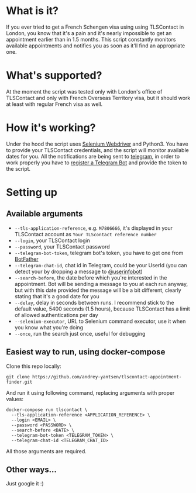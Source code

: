 # What is it?

If you ever tried to get a French Schengen visa using using TLSContact in London, you know that it's a pain
and it's nearly impossible to get an appointment earlier than in 1.5 months. This script constantly monitors
available appointments and notifies you as soon as it'll find an appropriate one.

# What's supported?

At the moment the script was tested only with London's office of TLSContact and only with French Overseas
Territory visa, but it should work at least with regular French visa as well.

# How it's working?

Under the hood the script uses [Selenium Webdriver](https://www.seleniumhq.org/projects/webdriver/) and
Python3. You have to provide your TLSContact credentials, and the script will monitor available dates for you.
All the notifications are being sent to [telegram](https://telegram.org), in order to work properly you have
to [register a Telegram Bot](https://core.telegram.org/bots#6-botfather) and provide the token to the script.

# Setting up

## Available arguments

* `--tls-application-reference`, e.g. `M7806666`, it's displayed in your TLSContact account as `Your TLScontact
  reference number`
* `--login`, your TLSContact login
* `--password`, your TLSContact password
* `--telegram-bot-token`, telegram bot's token, you have to get one from [BotFather](https://core.telegram.org/bots#6-botfather)
* `--telegram-chat-id`, chat id in Telegram, could be your UserId (you can detect your by dropping a message to
  [@userinfobot](https://t.me/userinfobot))
* `--search-before`, the date before which you're interested in the appointment. Bot will be sending a message
  to you at each run anyway, but with this date provided the message will be a bit different, clearly stating
  that it's a good date for you
* `--delay`, delay in seconds between runs. I recommend stick to the default value, 5400 seconds (1.5 hours),
  because TLSContact has a limit of allowed authentications per day   
* `--selenium-executor`, URL to Selenium command executor, use it when you know what you're doing
* `--once`, run the search just once, useful for debugging

## Easiest way to run, using docker-compose

Clone this repo locally:

```
git clone https://github.com/andrey-yantsen/tlscontact-appointment-finder.git
```

And run it using following command, replacing arguments with proper values:

```
docker-compose run tlscontact \
  --tls-application-reference <APPLICATION_REFERENCE> \
  --login <EMAIL> \
  --password <PASSWORD> \
  --search-before <DATE> \
  --telegram-bot-token <TELEGRAM_TOKEN> \
  --telegram-chat-id <TELEGRAM_CHAT_ID>
```

All those arguments are required.

## Other ways...

Just google it :)
